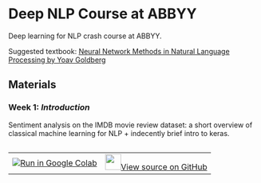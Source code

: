 # Deep NLP Course at ABBYY

Deep learning for NLP crash course at ABBYY.

Suggested textbook: [Neural Network Methods in Natural Language Processing by Yoav Goldberg](https://www.amazon.com/Language-Processing-Synthesis-Lectures-Technologies/dp/1627052984)

## Materials
### Week 1: *Introduction*  
Sentiment analysis on the IMDB movie review dataset: a short overview of classical machine learning for NLP + indecently brief intro to keras.   

<table class="tfo-notebook-buttons" align="left">
<td>
	<a target="_blank"  href="https://colab.research.google.com/drive/12nrEX3JXTxsHWC-HpuwkTWyJybjmkZu-">
    <img src="https://www.tensorflow.org/images/colab_logo_32px.png" />Run in Google Colab</a>  
</td>
<td>
	<a target="_blank"  href="https://github.com/DanAnastasyev/DeepNLP-Course/blob/master/Week%2001/Week_01.ipynb">
	<img width=32px src="https://www.tensorflow.org/images/GitHub-Mark-32px.png" />View source on GitHub</a>
</td>
</table>
